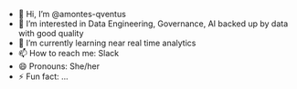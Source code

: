 - 👋 Hi, I’m @amontes-qventus
- 👀 I’m interested in Data Engineering, Governance, AI backed up by data with good quality
- 🌱 I’m currently learning near real time analytics
- 📫 How to reach me: Slack 
- 😄 Pronouns: She/her
- ⚡ Fun fact: ...

<!---
amontes-qventus/amontes-qventus is a ✨ special ✨ repository because its `README.md` (this file) appears on your GitHub profile.
You can click the Preview link to take a look at your changes.
--->
